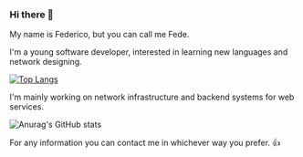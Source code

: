### Hi there 👋
My name is Federico, but you can call me Fede.

I'm a young software developer, interested in learning new languages and network designing.

[![Top Langs](https://github-readme-stats.vercel.app/api/top-langs/?username=Fedefreez)](https://github.com/anuraghazra/github-readme-stats&layout=compact)

I'm mainly working on network infrastructure and backend systems for web services.

![Anurag's GitHub stats](https://github-readme-stats.vercel.app/api?username=Fedefreez&show_icons=true)

For any information you can contact me in whichever way you prefer. 👍
